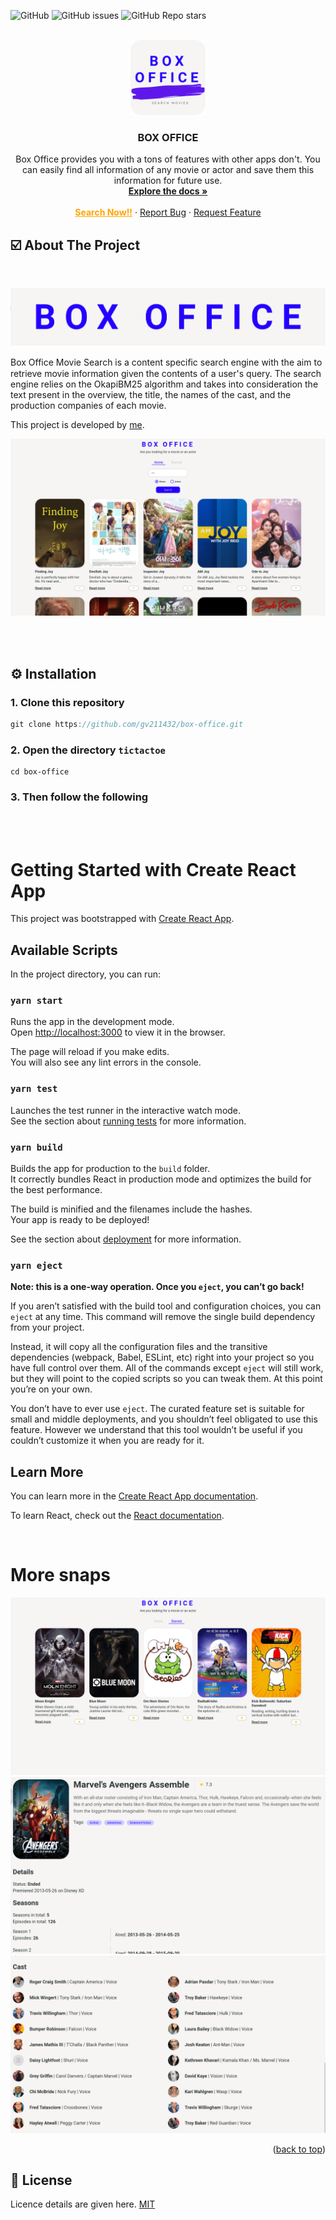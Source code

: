 ![GitHub](https://img.shields.io/github/license/GV211432/box-office) ![GitHub issues](https://img.shields.io/github/issues-raw/GV211432/box-office) ![GitHub Repo stars](https://img.shields.io/github/stars/GV211432/box-office?style=social)

<!-- PROJECT LOGO -->
<br />
<div align="center">
  <a href="https://gauravs-box-office.surge.sh">
    <img src="./README-SRC/logo.png" alt="Logo" width="120" height="120" >
  </a>
  
  <h3 align="center"><b>BOX OFFICE</b></h3>

  <p align="center">
    Box Office provides you with a tons of features with other apps don't. You can easily find all information of any movie or actor and save them this information for future use.
    <br />
    <a href="#"><strong>Explore the docs »</strong></a>
    <br />
    <br />
    <a href="https://gauravs-box-office.surge.sh" style="color:orange; font-weight:bold">Search Now!!</a>
    ·
    <a href="https://github.com/gv211432/box-office/issues">Report Bug</a>
    ·
    <a href="https://github.com/gv211432/box-office/issues">Request Feature</a>
  </p>
</div>

<!-- ABOUT THE PROJECT -->

## ☑️ About The Project

<br>

![title](./README-SRC/title.png)
<br>

Box Office Movie Search is a content speciﬁc search engine with the aim to retrieve movie information given the contents of a user's query. The search engine relies on the OkapiBM25 algorithm and takes into consideration the text present in the overview, the title, the names of the cast, and the production companies of each movie.

This project is developed by [me](https://github.com/gv211432).

![intro](./README-SRC/box-home.png)

<br>
<br>

## ⚙️ Installation

### 1. Clone this repository

```js
git clone https://github.com/gv211432/box-office.git
```

### 2. Open the directory `tictactoe`

```
cd box-office
```

### 3. Then follow the following

<br>
<br>

# Getting Started with Create React App

This project was bootstrapped with [Create React App](https://github.com/facebook/create-react-app).

## Available Scripts

In the project directory, you can run:

### `yarn start`

Runs the app in the development mode.\
Open [http://localhost:3000](http://localhost:3000) to view it in the browser.

The page will reload if you make edits.\
You will also see any lint errors in the console.

### `yarn test`

Launches the test runner in the interactive watch mode.\
See the section about [running tests](https://facebook.github.io/create-react-app/docs/running-tests) for more information.

### `yarn build`

Builds the app for production to the `build` folder.\
It correctly bundles React in production mode and optimizes the build for the best performance.

The build is minified and the filenames include the hashes.\
Your app is ready to be deployed!

See the section about [deployment](https://facebook.github.io/create-react-app/docs/deployment) for more information.

### `yarn eject`

**Note: this is a one-way operation. Once you `eject`, you can’t go back!**

If you aren’t satisfied with the build tool and configuration choices, you can `eject` at any time. This command will remove the single build dependency from your project.

Instead, it will copy all the configuration files and the transitive dependencies (webpack, Babel, ESLint, etc) right into your project so you have full control over them. All of the commands except `eject` will still work, but they will point to the copied scripts so you can tweak them. At this point you’re on your own.

You don’t have to ever use `eject`. The curated feature set is suitable for small and middle deployments, and you shouldn’t feel obligated to use this feature. However we understand that this tool wouldn’t be useful if you couldn’t customize it when you are ready for it.

## Learn More

You can learn more in the [Create React App documentation](https://facebook.github.io/create-react-app/docs/getting-started).

To learn React, check out the [React documentation](https://reactjs.org/).

<br>

# More snaps

![starred](./README-SRC/box-starred.png)
![more](./README-SRC/more1.png)
![more](./README-SRC/more.png)

<p align="right">(<a href="#top">back to top</a>)</p>

## 📖 License

Licence details are given here.
[MIT](https://github.com/gv211432/box-office/blob/main/LICENSE)
